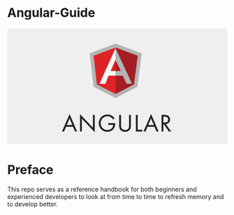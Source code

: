 # Angular-Guide

![alt text](./angular.png)

# Preface

This repo serves as a reference handbook for both beginners and experienced developers to look at from time to time to refresh memory and to develop better.
